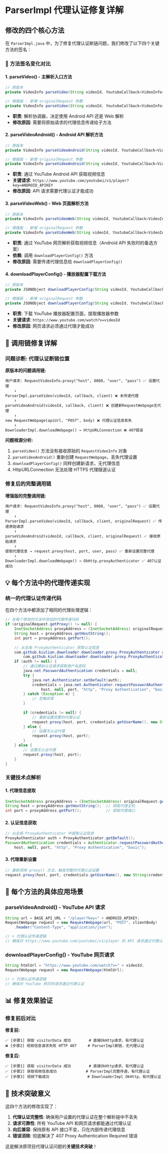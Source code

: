 # ParserImpl 代理认证修复详解

## 修改的四个核心方法

在 `ParserImpl.java` 中，为了修复代理认证断链问题，我们修改了以下四个关键方法的签名：

### 🔧 **方法签名变化对比**

#### 1. **parseVideo() - 主解析入口方法**
```java
// 原版本
private VideoInfo parseVideo(String videoId, YoutubeCallback<VideoInfo> callback, ClientType client)

// 增强版 - 新增 originalRequest 参数
private VideoInfo parseVideo(String videoId, YoutubeCallback<VideoInfo> callback, ClientType client, RequestVideoInfo originalRequest)
```
- **职责**: 解析协调器，决定使用 Android API 还是 Web 解析
- **修改原因**: 需要将原始请求的代理信息传递给子方法

#### 2. **parseVideoAndroid() - Android API 解析方法**
```java
// 原版本
private VideoInfo parseVideoAndroid(String videoId, YoutubeCallback<VideoInfo> callback, ClientType client)

// 增强版 - 新增 originalRequest 参数
private VideoInfo parseVideoAndroid(String videoId, YoutubeCallback<VideoInfo> callback, ClientType client, RequestVideoInfo originalRequest)
```
- **职责**: 通过 YouTube Android API 获取视频信息
- **关键请求**: `https://www.youtube.com/youtubei/v1/player?key=ANDROID_APIKEY`
- **修改原因**: API 请求需要代理认证才能成功

#### 3. **parseVideoWeb() - Web 页面解析方法**
```java
// 原版本  
private VideoInfo parseVideoWeb(String videoId, YoutubeCallback<VideoInfo> callback)

// 增强版 - 新增 originalRequest 参数
private VideoInfo parseVideoWeb(String videoId, YoutubeCallback<VideoInfo> callback, RequestVideoInfo originalRequest)
```
- **职责**: 通过 YouTube 网页解析获取视频信息（Android API 失败时的备选方案）
- **依赖**: 调用 `downloadPlayerConfig()` 方法
- **修改原因**: 需要传递代理信息给 `downloadPlayerConfig()`

#### 4. **downloadPlayerConfig() - 播放器配置下载方法**
```java
// 原版本
private JSONObject downloadPlayerConfig(String videoId, YoutubeCallback<VideoInfo> callback)

// 增强版 - 新增 originalRequest 参数  
private JSONObject downloadPlayerConfig(String videoId, YoutubeCallback<VideoInfo> callback, RequestVideoInfo originalRequest)
```
- **职责**: 下载 YouTube 播放器配置页面，提取播放器参数
- **关键请求**: `https://www.youtube.com/watch?v=videoId`
- **修改原因**: 网页请求必须通过代理才能成功

## 🔗 **调用链修复详解**

### 问题诊断: 代理认证断链位置

**原版本的问题调用链:**
```
用户请求: RequestVideoInfo.proxy("host", 8080, "user", "pass") ✅ 设置代理
    ↓
ParserImpl.parseVideo(videoId, callback, client) ❌ 未传递代理
    ↓
parseVideoAndroid(videoId, callback, client) ❌ 创建新RequestWebpage无代理
    ↓
new RequestWebpage(apiUrl, "POST", body) ❌ 代理认证信息丢失
    ↓
DownloaderImpl.downloadWebpage() → HttpURLConnection ❌ 407错误
```

**问题根源分析:**
1. `parseVideo()` 方法没有接收原始的 `RequestVideoInfo` 对象
2. `parseVideoAndroid()` 重新创建 `RequestWebpage`，丢失代理设置
3. `downloadPlayerConfig()` 同样创建新请求，无代理信息
4. HttpURLConnection 无法处理 HTTPS 代理隧道认证

### 修复后的完整调用链

**增强版的完整调用链:**
```
用户请求: RequestVideoInfo.proxy("host", 8080, "user", "pass") ✅ 设置代理
    ↓
ParserImpl.parseVideo(videoId, callback, client, originalRequest) ✅ 传递原始请求
    ↓
parseVideoAndroid(videoId, callback, client, originalRequest) ✅ 接收原始请求
    ↓
提取代理信息 → request.proxy(host, port, user, pass) ✅ 重新设置完整代理
    ↓
DownloaderImpl.downloadWebpage() → OkHttp.proxyAuthenticator ✅ 407认证成功
```

## 💡 **每个方法中的代理传递实现**

### 统一的代理认证传递代码

在四个方法中都添加了相同的代理处理逻辑：

```java
// 在每个修改的方法中添加的代理传递代码
if (originalRequest.getProxy() != null) {
    InetSocketAddress proxyAddress = (InetSocketAddress) originalRequest.getProxy().address();
    String host = proxyAddress.getHostString();
    int port = proxyAddress.getPort();
    
    // 从全局 ProxyAuthenticator 获取认证信息
    com.github.kiulian.downloader.downloader.proxy.ProxyAuthenticator auth = 
        com.github.kiulian.downloader.downloader.proxy.ProxyAuthenticator.getDefault();
    if (auth != null) {
        // 通过模拟认证请求获取用户名密码
        java.net.PasswordAuthentication credentials = null;
        try {
            java.net.Authenticator.setDefault(auth);
            credentials = java.net.Authenticator.requestPasswordAuthentication(
                host, null, port, "http", "Proxy Authentication", "basic");
        } catch (Exception e) {
            // 忽略异常
        }
        
        if (credentials != null) {
            // 重新设置完整的代理认证
            request.proxy(host, port, credentials.getUserName(), new String(credentials.getPassword()));
        } else {
            // 设置无认证代理
            request.proxy(host, port);
        }
    } else {
        // 设置无认证代理
        request.proxy(host, port);
    }
}
```

### 关键技术点解析

#### 1. **代理信息提取**
```java
InetSocketAddress proxyAddress = (InetSocketAddress) originalRequest.getProxy().address();
String host = proxyAddress.getHostString();  // 获取代理主机
int port = proxyAddress.getPort();           // 获取代理端口
```

#### 2. **认证信息获取**
```java
// 从全局 ProxyAuthenticator 中提取认证信息
ProxyAuthenticator auth = ProxyAuthenticator.getDefault();
PasswordAuthentication credentials = Authenticator.requestPasswordAuthentication(
    host, null, port, "http", "Proxy Authentication", "basic");
```

#### 3. **代理重新设置**
```java
// 重新调用 proxy() 方法，触发完整的代理认证设置
request.proxy(host, port, credentials.getUserName(), new String(credentials.getPassword()));
```

## 🎯 **每个方法的具体应用场景**

### parseVideoAndroid() - YouTube API 请求
```java
String url = BASE_API_URL + "/player?key=" + ANDROID_APIKEY;
RequestWebpage request = new RequestWebpage(url, "POST", clientBody)
    .header("Content-Type", "application/json");

// + 代理认证传递逻辑
// 确保对 https://www.youtube.com/youtubei/v1/player 的 API 请求通过代理认证
```

### downloadPlayerConfig() - YouTube 网页请求
```java
String htmlUrl = "https://www.youtube.com/watch?v=" + videoId;
RequestWebpage request = new RequestWebpage(htmlUrl);

// + 代理认证传递逻辑  
// 确保对 YouTube 网页的请求通过代理认证
```

## 📊 **修复效果验证**

### 修复前后对比

**修复前:**
```
✅ [步骤1] 获取 visitorData 成功        # 直接OkHttp请求，有代理认证
❌ [步骤2] 视频信息请求失败 HTTP 407     # ParserImpl断链，无代理认证
```

**修复后:**
```
✅ [步骤1] 获取 visitorData 成功        # 直接OkHttp请求，有代理认证  
✅ [步骤2] 获取视频信息成功             # ParserImpl完整传递，有代理认证
✅ [步骤3] 视频下载成功                 # DownloaderImpl OkHttp，有代理认证
```

## 🚀 **技术突破意义**

这四个方法的修改实现了：

1. **代理认证完整性**: 确保用户设置的代理认证在整个解析链中不丢失
2. **请求可靠性**: 所有 YouTube API 和网页请求都能通过代理认证
3. **向后兼容**: 保持原有 API 接口不变，只在内部传递代理信息
4. **错误消除**: 彻底解决了 407 Proxy Authentication Required 错误

这是解决原项目代理认证问题的**关键技术突破**！